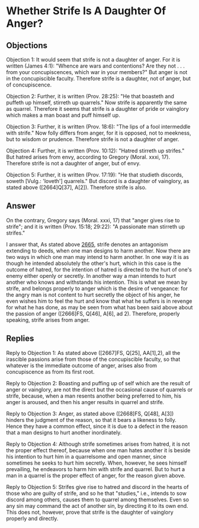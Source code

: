 # Whether Strife Is A Daughter Of Anger?

## Objections

Objection 1: It would seem that strife is not a daughter of anger. For it is written (James 4:1): "Whence are wars and contentions? Are they not . . . from your concupiscences, which war in your members?" But anger is not in the concupiscible faculty. Therefore strife is a daughter, not of anger, but of concupiscence.

Objection 2: Further, it is written (Prov. 28:25): "He that boasteth and puffeth up himself, stirreth up quarrels." Now strife is apparently the same as quarrel. Therefore it seems that strife is a daughter of pride or vainglory which makes a man boast and puff himself up.

Objection 3: Further, it is written (Prov. 18:6): "The lips of a fool intermeddle with strife." Now folly differs from anger, for it is opposed, not to meekness, but to wisdom or prudence. Therefore strife is not a daughter of anger.

Objection 4: Further, it is written (Prov. 10:12): "Hatred stirreth up strifes." But hatred arises from envy, according to Gregory (Moral. xxxi, 17). Therefore strife is not a daughter of anger, but of envy.

Objection 5: Further, it is written (Prov. 17:19): "He that studieth discords, soweth [Vulg.: 'loveth'] quarrels." But discord is a daughter of vainglory, as stated above ([2664]Q[37], A[2]). Therefore strife is also.

## Answer

On the contrary, Gregory says (Moral. xxxi, 17) that "anger gives rise to strife"; and it is written (Prov. 15:18; 29:22): "A passionate man stirreth up strifes."

I answer that, As stated above [2665](A[1]), strife denotes an antagonism extending to deeds, when one man designs to harm another. Now there are two ways in which one man may intend to harm another. In one way it is as though he intended absolutely the other's hurt, which in this case is the outcome of hatred, for the intention of hatred is directed to the hurt of one's enemy either openly or secretly. In another way a man intends to hurt another who knows and withstands his intention. This is what we mean by strife, and belongs properly to anger which is the desire of vengeance: for the angry man is not content to hurt secretly the object of his anger, he even wishes him to feel the hurt and know that what he suffers is in revenge for what he has done, as may be seen from what has been said above about the passion of anger ([2666]FS, Q[46], A[6], ad 2). Therefore, properly speaking, strife arises from anger.

## Replies

Reply to Objection 1: As stated above ([2667]FS, Q[25], AA[1],2), all the irascible passions arise from those of the concupiscible faculty, so that whatever is the immediate outcome of anger, arises also from concupiscence as from its first root.

Reply to Objection 2: Boasting and puffing up of self which are the result of anger or vainglory, are not the direct but the occasional cause of quarrels or strife, because, when a man resents another being preferred to him, his anger is aroused, and then his anger results in quarrel and strife.

Reply to Objection 3: Anger, as stated above ([2668]FS, Q[48], A[3]) hinders the judgment of the reason, so that it bears a likeness to folly. Hence they have a common effect, since it is due to a defect in the reason that a man designs to hurt another inordinately.

Reply to Objection 4: Although strife sometimes arises from hatred, it is not the proper effect thereof, because when one man hates another it is beside his intention to hurt him in a quarrelsome and open manner, since sometimes he seeks to hurt him secretly. When, however, he sees himself prevailing, he endeavors to harm him with strife and quarrel. But to hurt a man in a quarrel is the proper effect of anger, for the reason given above.

Reply to Objection 5: Strifes give rise to hatred and discord in the hearts of those who are guilty of strife, and so he that "studies," i.e., intends to sow discord among others, causes them to quarrel among themselves. Even so any sin may command the act of another sin, by directing it to its own end. This does not, however, prove that strife is the daughter of vainglory properly and directly.